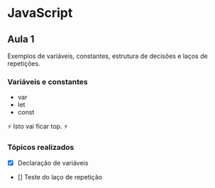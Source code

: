 # JavaScript

## Aula 1
Exemplos de variáveis, constantes, estrutura de decisões e laços de repetições.

### Variáveis e constantes
- var
- let
- const

⚡ Isto vai ficar top. ⚡

### Tópicos realizados
- [x] Declaração de variáveis
- [] Teste do laço de repetição
